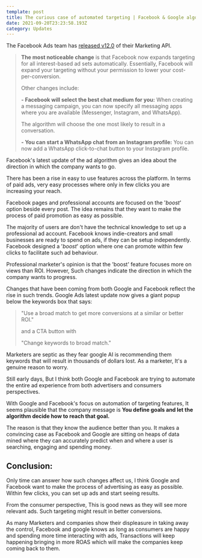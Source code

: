 ```yaml
---
template: post
title: The curious case of automated targeting | Facebook & Google algorithm update
date: 2021-09-20T23:23:58.193Z
category: Updates
---
```

The Facebook Ads team has [released v12.0](https://developers.facebook.com/blog/post/2021/09/14/introducing-facebook-graph-api-v12-marketing-api-v12/) of their Marketing API.

> **The most noticeable change** is that Facebook now expands targeting for all interest-based ad sets automatically. Essentially, Facebook will expand your targeting without your permission to lower your cost-per-conversion. 
>
> Other changes include:
>
> **- Facebook will select the best chat medium for you:** When creating a messaging campaign, you can now specify all messaging apps where you are available (Messenger, Instagram, and WhatsApp).
>
> The algorithm will choose the one most likely to result in a conversation. 
>
> **- You can start a WhatsApp chat from an Instagram profile:** You can now add a WhatsApp click-to-chat button to your Instagram profile. 

Facebook's latest update of the ad algorithm gives an idea about the direction in which the company wants to go. 

There has been a rise in easy to use features across the platform. In terms of paid ads, very easy processes where only in few clicks you are increasing your reach. 

Facebook pages and professional accounts are focused on the '*boost*' option beside every post. The idea remains that they want to make the process of paid promotion as easy as possible. 

The majority of users are don't have the technical knowledge to set up a professional ad account. Facebook knows indie-creators and small businesses are ready to spend on ads, if they can be setup independently. Facebook designed a '*boost*' option where one can promote within few clicks to facilitate such ad behaviour.

Professional marketer's opinion is that the 'boost' feature focuses more on views than ROI. However, Such changes indicate the direction in which the company wants to progress.

Changes that have been coming from both Google and Facebook reflect the rise in such trends. Google Ads latest update now gives a giant popup below the keywords box that says:

> "Use a broad match to get more conversions at a similar or better ROI." 
>
> and a CTA button with 
>
> "Change keywords to broad match."

Marketers are septic as they fear google AI is recommending them keywords that will result in thousands of dollars lost. As a marketer, It's a genuine reason to worry.

Still early days, But I think both Google and Facebook are trying to automate the entire ad experience from both advertisers and consumers perspectives.

With Google and Facebook's focus on automation of targeting features, It seems plausible that the company message is **You define goals and let the algorithm decide how to reach that goal.**

The reason is that they know the audience better than you. It makes a convincing case as Facebook and Google are sitting on heaps of data mined where they can accurately predict when and where a user is searching, engaging and spending money.



## **Conclusion:**

Only time can answer how such changes affect us, I think Google and Facebook want to make the process of advertising as easy as possible. Within few clicks, you can set up ads and start seeing results.

From the consumer perspective, This is good news as they will see more relevant ads. Such targeting might result in better conversions.

As many Marketers and companies show their displeasure in taking away the control, Facebook and google knows as long as consumers are happy and spending more time interacting with ads, Transactions will keep happening bringing in more ROAS which will make the companies keep coming back to them.
